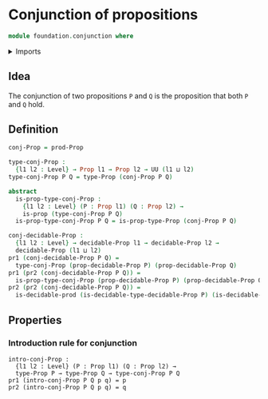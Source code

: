 # Conjunction of propositions

```agda
module foundation.conjunction where
```

<details><summary>Imports</summary>

```agda
open import foundation-core.decidable-propositions
open import foundation.decidable-types
open import foundation.dependent-pair-types
open import foundation.propositions
open import foundation.universe-levels
```

</details>

## Idea

The conjunction of two propositions `P` and `Q` is the proposition that both `P` and `Q` hold.

## Definition

```agda
conj-Prop = prod-Prop

type-conj-Prop :
  {l1 l2 : Level} → Prop l1 → Prop l2 → UU (l1 ⊔ l2)
type-conj-Prop P Q = type-Prop (conj-Prop P Q)

abstract
  is-prop-type-conj-Prop :
    {l1 l2 : Level} (P : Prop l1) (Q : Prop l2) →
    is-prop (type-conj-Prop P Q)
  is-prop-type-conj-Prop P Q = is-prop-type-Prop (conj-Prop P Q)

conj-decidable-Prop :
  {l1 l2 : Level} → decidable-Prop l1 → decidable-Prop l2 →
  decidable-Prop (l1 ⊔ l2)
pr1 (conj-decidable-Prop P Q) =
  type-conj-Prop (prop-decidable-Prop P) (prop-decidable-Prop Q)
pr1 (pr2 (conj-decidable-Prop P Q)) =
  is-prop-type-conj-Prop (prop-decidable-Prop P) (prop-decidable-Prop Q)
pr2 (pr2 (conj-decidable-Prop P Q)) =
  is-decidable-prod (is-decidable-type-decidable-Prop P) (is-decidable-type-decidable-Prop Q)
```

## Properties

### Introduction rule for conjunction

```
intro-conj-Prop :
  {l1 l2 : Level} (P : Prop l1) (Q : Prop l2) →
  type-Prop P → type-Prop Q → type-conj-Prop P Q
pr1 (intro-conj-Prop P Q p q) = p
pr2 (intro-conj-Prop P Q p q) = q
```
